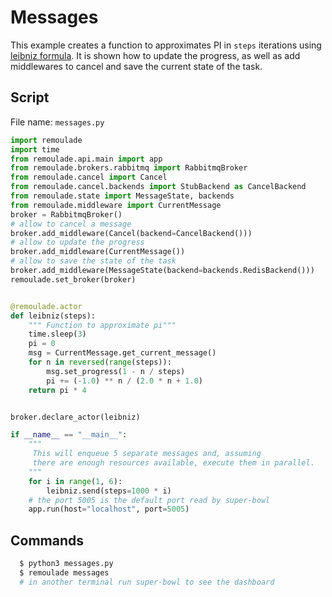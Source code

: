 # Messages <Badge text="example"/>

This example creates a function to approximates PI in ``steps`` iterations using [leibniz formula](https://en.wikipedia.org/wiki/Leibniz_formula_for_%CF%80).
It is shown how to update the progress, as well as add middlewares to cancel and save the current state of the task.

<CImage src="example_message.png" caption="Result Example tab /messages" zoom="true"></CImage>

## Script

File name: ``messages.py``

``` python
import remoulade
import time
from remoulade.api.main import app
from remoulade.brokers.rabbitmq import RabbitmqBroker
from remoulade.cancel import Cancel
from remoulade.cancel.backends import StubBackend as CancelBackend
from remoulade.state import MessageState, backends
from remoulade.middleware import CurrentMessage
broker = RabbitmqBroker()
# allow to cancel a message
broker.add_middleware(Cancel(backend=CancelBackend()))
# allow to update the progress
broker.add_middleware(CurrentMessage())
# allow to save the state of the task
broker.add_middleware(MessageState(backend=backends.RedisBackend()))
remoulade.set_broker(broker)


@remoulade.actor
def leibniz(steps):
    """ Function to approximate pi"""
    time.sleep(3)
    pi = 0
    msg = CurrentMessage.get_current_message()
    for n in reversed(range(steps)):
        msg.set_progress(1 - n / steps)
        pi += (-1.0) ** n / (2.0 * n + 1.0)
    return pi * 4


broker.declare_actor(leibniz)

if __name__ == "__main__":
    """
     This will enqueue 5 separate messages and, assuming 
     there are enough resources available, execute them in parallel.
    """
    for i in range(1, 6):
        leibniz.send(steps=1000 * i)
    # the port 5005 is the default port read by super-bowl    
    app.run(host="localhost", port=5005)
```

## Commands

``` sh
  $ python3 messages.py
  $ remoulade messages
  # in another terminal run super-bowl to see the dashboard
```
